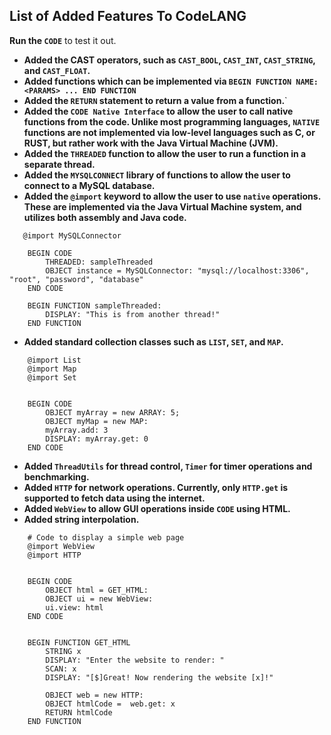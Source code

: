 ## List of Added Features To CodeLANG
**Run the `CODE`** to test it out.
- **Added the CAST operators, such as `CAST_BOOL`, `CAST_INT`, `CAST_STRING`, and `CAST_FLOAT`.**
- **Added functions which can be implemented via `BEGIN FUNCTION NAME: <PARAMS> ... END FUNCTION`**
- **Added the `RETURN` statement to return a value from a function.**`
- **Added the `CODE Native Interface` to allow the user to call native functions from the code. Unlike most programming languages, `NATIVE` functions are not implemented via low-level languages such as C, or RUST, but rather work with the Java Virtual Machine (JVM).**
- **Added the `THREADED` function to allow the user to run a function in a separate thread.**
- **Added the `MYSQLCONNECT` library of functions to allow the user to connect to a MySQL database.**
- **Added the `@import` keyword to allow the user to use `native` operations. These are implemented via the Java Virtual Machine system, and utilizes both assembly and Java code.**
```CODELang
   @import MySQLConnector
    
    BEGIN CODE
        THREADED: sampleThreaded
        OBJECT instance = MySQLConnector: "mysql://localhost:3306", "root", "password", "database"
    END CODE
    
    BEGIN FUNCTION sampleThreaded:
        DISPLAY: "This is from another thread!"
    END FUNCTION
```
- **Added standard collection classes such as `LIST`, `SET`, and `MAP`.**
```CODELang
    @import List
    @import Map
    @import Set
    

    BEGIN CODE
        OBJECT myArray = new ARRAY: 5;
        OBJECT myMap = new MAP:
        myArray.add: 3
        DISPLAY: myArray.get: 0
    END CODE
```
- **Added `ThreadUtils` for thread control, `Timer` for timer operations and benchmarking.**
- **Added `HTTP` for network operations. Currently, only `HTTP.get` is supported to fetch data using the internet.**
- **Added `WebView` to allow GUI operations inside `CODE` using HTML.**
- **Added string interpolation.**

```
    # Code to display a simple web page
    @import WebView
    @import HTTP


    BEGIN CODE
        OBJECT html = GET_HTML:
        OBJECT ui = new WebView:
        ui.view: html
    END CODE


    BEGIN FUNCTION GET_HTML
        STRING x
        DISPLAY: "Enter the website to render: "
        SCAN: x
        DISPLAY: "[$]Great! Now rendering the website [x]!"

        OBJECT web = new HTTP:
        OBJECT htmlCode =  web.get: x
        RETURN htmlCode
    END FUNCTION

```
